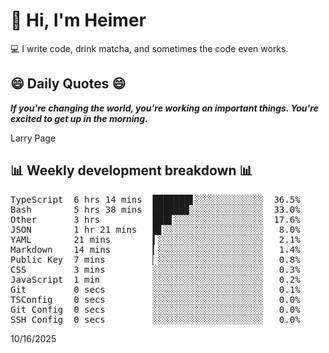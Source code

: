 # 👋 Hi, I'm Heimer

💻 I write code, drink matcha, and sometimes the code even works.

## 😄 Daily Quotes 😄

_**If you're changing the world, you're working on important things. You're excited to get up in the morning.**_

Larry Page



## 📊 Weekly development breakdown 📊

<pre>TypeScript  6 hrs 14 mins  ███████▋░░░░░░░░░░░░░  36.5%
Bash        5 hrs 38 mins  ██████▉░░░░░░░░░░░░░░  33.0%
Other       3 hrs          ███▋░░░░░░░░░░░░░░░░░  17.6%
JSON        1 hr 21 mins   █▋░░░░░░░░░░░░░░░░░░░   8.0%
YAML        21 mins        ▍░░░░░░░░░░░░░░░░░░░░   2.1%
Markdown    14 mins        ▎░░░░░░░░░░░░░░░░░░░░   1.4%
Public Key  7 mins         ▏░░░░░░░░░░░░░░░░░░░░   0.8%
CSS         3 mins         ░░░░░░░░░░░░░░░░░░░░░   0.3%
JavaScript  1 min          ░░░░░░░░░░░░░░░░░░░░░   0.2%
Git         0 secs         ░░░░░░░░░░░░░░░░░░░░░   0.1%
TSConfig    0 secs         ░░░░░░░░░░░░░░░░░░░░░   0.0%
Git Config  0 secs         ░░░░░░░░░░░░░░░░░░░░░   0.0%
SSH Config  0 secs         ░░░░░░░░░░░░░░░░░░░░░   0.0%</pre>

10/16/2025
